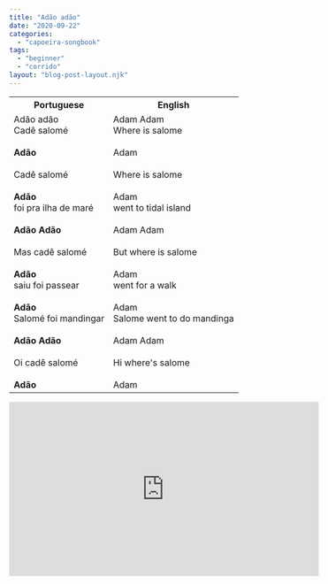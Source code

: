 ```yaml
---
title: "Adão adão"
date: "2020-09-22"
categories: 
  - "capoeira-songbook"
tags: 
  - "beginner"
  - "corrido"
layout: "blog-post-layout.njk"
---
```


<table class="capoeira-table">
    <tr class="header-row">
        <th>Portuguese</th>
        <th>English</th>
    </tr>
    <tr>
        <td>
            Adão adão<br>
            Cadê salomé<br>
            <br>
            <strong>Adão</strong><br>
            <br>
            Cadê salomé<br>
            <br>
            <strong>Adão</strong><br>
            foi pra ilha de maré<br>
            <br>
            <strong>Adão Adão</strong><br>
            <br>
            Mas cadê salomé<br>
            <br>
            <strong>Adão</strong><br>
            saiu foi passear<br>
            <br>
            <strong>Adão</strong><br>
            Salomé foi mandingar<br>
            <br>
            <strong>Adão Adão</strong><br>
            <br>
            Oi cadê salomé<br>
            <br>
            <strong>Adão</strong>
        </td>
        <td>
            Adam Adam<br>
            Where is salome<br>
            <br>
            Adam<br>
            <br>
            Where is salome<br>
            <br>
            Adam<br>
            went to tidal island<br>
            <br>
            Adam Adam<br>
            <br>
            But where is salome<br>
            <br>
            Adam<br>
            went for a walk<br>
            <br>
            Adam<br>
            Salome went to do mandinga<br>
            <br>
            Adam Adam<br>
            <br>
            Hi where's salome<br>
            <br>
            Adam
        </td>
    </tr>
</table>

<iframe width="560" height="315" src="https://www.youtube.com/embed/0A2e_0hKteM" title="YouTube video player" frameborder="0" allow="accelerometer; autoplay; clipboard-write; encrypted-media; gyroscope; picture-in-picture" allowfullscreen></iframe>